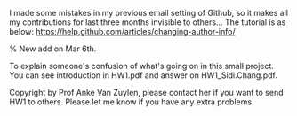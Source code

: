 I made some mistakes in my previous email setting of Github, so it makes all my contributions for last three months invisible to others...
The tutorial is as below:
https://help.github.com/articles/changing-author-info/

% New add on Mar 6th.

To explain someone's confusion of what's going on in this small project. You can see introduction in HW1.pdf and answer on HW1_Sidi.Chang.pdf.

Copyright by Prof Anke Van Zuylen, please contact her if you want to send HW1 to others. Please let me know if you have any extra problems.
